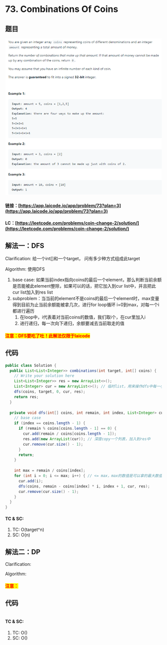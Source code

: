 # 73. Combinations Of Coins

## 题目

![](<../../.gitbook/assets/image (105) (1).png>)

#### 链接：[https://app.laicode.io/app/problem/73?plan=3](https://app.laicode.io/app/problem/73?plan=3)

#### LC：[https://leetcode.com/problems/coin-change-2/solution/](https://leetcode.com/problems/coin-change-2/solution/)

## 解法一：DFS

Clarification: 给一个int\[]和一个target， 问有多少种方式组成此target&#x20;

Algorithm: 使用DFS

1. base case: 如果当前index指向coins的最后一个element，那么判断当前余额是否能被此element整除，如果可以的话，把它加入到cur list中，并且把此cur list加入到res list
2. subproblem：当当前的element不是coins的最后一个element时，max变量得到目前为止当前余额能被拿几次，进行for loop循环 i=0到max，对每一个i都进行遍历
   1. 在loop中，i代表着对当前coins的数值，我们取i个，在cur里加入i
   2. 进行递归，每一次向下递归，余额要减去当前取走的值

#### <mark style="color:red;">注意：DFS要吃了吐！此解法仅限于laicode</mark>

## 代码

```java
public class Solution {
  public List<List<Integer>> combinations(int target, int[] coins) {
    // Write your solution here
    List<List<Integer>> res = new ArrayList<>();
    List<Integer> cur = new ArrayList<>(); // 临时list，用来操作dfs中每一小段的list
    dfs(coins, target, 0, cur, res);
    return res;
  }

  private void dfs(int[] coins, int remain, int index, List<Integer> cur, List<List<Integer>> res) {
    // base case
    if (index == coins.length - 1) {
      if (remain % coins[coins.length - 1] == 0) {
        cur.add(remain / coins[coins.length - 1]);
        res.add(new ArrayList(cur)); // 深度copy一个列表，加入到res中
        cur.remove(cur.size() - 1);
      }
      return;
    }

    int max = remain / coins[index];
    for (int i = 0; i <= max; i++) { // <= max，max的数值是可以拿的最大数值
      cur.add(i);
      dfs(coins, remain - coins[index] * i, index + 1, cur, res);
      cur.remove(cur.size() - 1);
    }
  }
}
```

#### TC & SC:&#x20;

1. TC: O(target^n)
2. SC: O(n)

## 解法二：DP

Clarification:&#x20;

Algorithm:&#x20;

#### <mark style="color:red;">注意：</mark>

## 代码

```java
```

#### TC & SC:&#x20;

1. TC: O()
2. SC: O()
